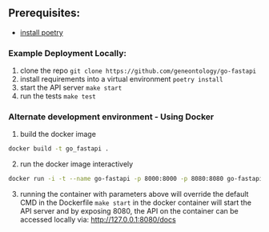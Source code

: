 ## Prerequisites:

 * [install poetry](https://python-poetry.org/docs/)

### Example Deployment Locally:

1) clone the repo
`git clone https://github.com/geneontology/go-fastapi`
2) install requirements into a virtual environment 
`poetry install`
3) start the API server
`make start`
4) run the tests 
`make test`

### Alternate development environment - Using Docker

1) build the docker image
```bash
docker build -t go_fastapi .
```
2) run the docker image interactively
```bash
docker run -i -t --name go-fastapi -p 8000:8000 -p 8080:8080 go-fastapi bash
```

3) running the container with parameters above will override the default CMD in the Dockerfile
`make start` in the docker container will start the API server and by exposing 8080, the API on the
container can be accessed locally via: http://127.0.0.1:8080/docs
